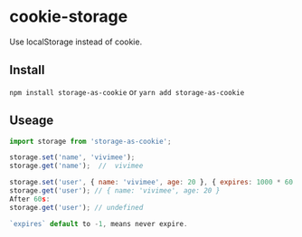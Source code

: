 # cookie-storage  
Use localStorage instead of cookie.  

## Install  
`npm install storage-as-cookie` or `yarn add storage-as-cookie`  

## Useage  
```js
import storage from 'storage-as-cookie';

storage.set('name', 'vivimee');
storage.get('name');  //  vivimee

storage.set('user', { name: 'vivimee', age: 20 }, { expires: 1000 * 60 });
storage.get('user'); // { name: 'vivimee', age: 20 }
After 60s:
storage.get('user'); // undefined

`expires` default to -1, means never expire.
```